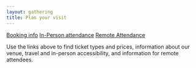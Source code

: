 ```yaml
---
layout: gathering
title: Plan your visit
---
```


<div class='minimenu'>
<a href="{{site.url}}/gathering/uk/plan-your-visit/booking">Booking info</a>
<a href="{{site.url}}/gathering/uk/plan-your-visit/in-person">In-Person attendance</a>
<a href="{{site.url}}/gathering/uk/plan-your-visit/remote">Remote Attendance</a>
</div>

Use the links above to find ticket types and prices, information about our venue, travel and in-person accessibility, and information for remote attendees.